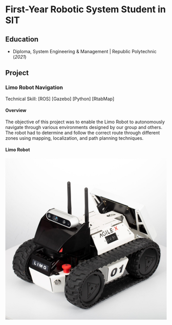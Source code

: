 # First-Year Robotic System Student in SIT


## Education
- Diploma, System Engineering & Management | Republic Polytechnic (_2021_)

## Project
### Limo Robot Navigation
Technical Skill: [ROS] [Gazebo] [Python] [RtabMap] 
#### Overview
The objective of this project was to enable the Limo Robot to autonomously navigate through various environments designed by our group and others. The robot had to determine and follow the correct route through different zones using mapping, localization, and path planning techniques.
#### Limo Robot
![Limo Robot](image/Limo.jpg)


